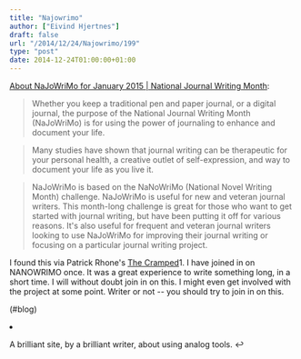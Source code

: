 ```yaml
---
title: "Najowrimo"
author: ["Eivind Hjertnes"]
draft: false
url: "/2014/12/24/Najowrimo/199"
type: "post"
date: 2014-12-24T01:00:00+01:00
---
```


[About
NaJoWriMo for January 2015 | National Journal Writing Month](http://najowrimo.org/welcome-to-najowrimo/about-najowrimo/):

> Whether you keep a traditional pen and paper journal, or a digital
> journal, the purpose of the National Journal Writing Month
> (NaJoWriMo) is for using the power of journaling to enhance and
> document your life.

<!--quoteend-->

> Many studies have shown that journal writing can be therapeutic for
> your personal health, a creative outlet of self-expression, and way to
> document your life as you live it.

<!--quoteend-->

> NaJoWriMo is based on the NaNoWriMo (National Novel Writing Month)
> challenge. NaJoWriMo is useful for new and veteran journal writers.
> This month-long challenge is great for those who want to get started
> with journal writing, but have been putting it off for various
> reasons. It's also useful for frequent and veteran journal writers
> looking to use NaJoWriMo for improving their journal writing or
> focusing on a particular journal writing project.

I found this via Patrick Rhone's
[The
Cramped](http://www.thecramped.com/national-journal-writing-month-tips-•-journal-prompts-•-projects/)1. I have joined in on NANOWRIMO once. It was a great
experience to write something long, in a short time. I will without
doubt join in on this. I might even get involved with the project at
some point. Writer or not -- you should try to join in on this.

(#blog)

<div class="HTML">
  <div></div>

<li id="fn-pat">

</div>

A brilliant site, by a brilliant writer, about using analog tools. ↩

